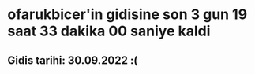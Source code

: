 # ofarukbicer'in gidisine son 3 gun 19 saat 33 dakika 00 saniye kaldi

## Gidis tarihi: 30.09.2022 :(